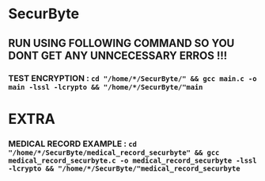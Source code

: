 # SecurByte
## RUN USING FOLLOWING COMMAND SO YOU DONT GET ANY UNNCECESSARY ERROS !!!
### TEST ENCRYPTION : `cd "/home/*/SecurByte/" && gcc main.c -o main -lssl -lcrypto && "/home/*/SecurByte/"main`
# EXTRA #
### MEDICAL RECORD EXAMPLE : `cd "/home/*/SecurByte/medical_record_securbyte" && gcc medical_record_securbyte.c -o medical_record_securbyte -lssl -lcrypto && "/home/*/SecurByte/"medical_record_securbyte`
